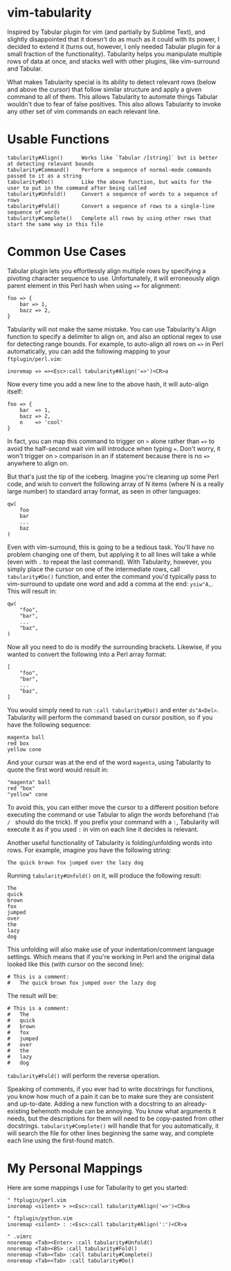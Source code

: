 vim-tabularity
==============

Inspired by Tabular plugin for vim (and partially by Sublime Text), and slightly disappointed that it doesn't do as much as it could with its power, I decided to extend it (turns out, however, I only needed Tabular plugin for a small fraction of the functionality). Tabularity helps you manipulate multiple rows of data at once, and stacks well with other plugins, like vim-surround and Tabular.

What makes Tabularity special is its ability to detect relevant rows (below and above the cursor) that follow similar structure and apply a given command to all of them. This allows Tabularity to automate things Tabular wouldn't due to fear of false positives. This also allows Tabularity to invoke any other set of vim commands on each relevant line.

Usable Functions
================

	tabularity#Align()      Works like `Tabular /[string]` but is better at detecting relevant bounds
	tabularity#Command()    Perform a sequence of normal-mode commands passed to it as a string
	tabularity#Do()         Like the above function, but waits for the user to put in the command after being called
	tabularity#Unfold()     Convert a sequence of words to a sequence of rows
	tabularity#Fold()       Convert a sequence of rows to a single-line sequence of words
	tabularity#Complete()   Complete all rows by using other rows that start the same way in this file

Common Use Cases
================

Tabular plugin lets you effortlessly align multiple rows by specifying a pivoting character sequence to use. Unfortunately, it will erroneously align parent element in this Perl hash when using `=>` for alignment:

	foo => {
		bar => 1,
		bazz => 2,
	}

Tabularity will not make the same mistake. You can use Tabularity's Align function to specify a delimiter to align on, and also an optional regex to use for detecting range bounds. For example, to auto-align all rows on `=>` in Perl automatically, you can add the following mapping to your `ftplugin/perl.vim`:

	inoremap => =><Esc>:call tabularity#Align('=>')<CR>a

Now every time you add a new line to the above hash, it will auto-align itself:

	foo => {
		bar  => 1,
		bazz => 2,
		o    => 'cool'
	}

In fact, you can map this command to trigger on `>` alone rather than `=>` to avoid the half-second wait vim will introduce when typing `=`. Don't worry, it won't trigger on `>` comparison in an if statement because there is no `=>` anywhere to align on.

But that's just the tip of the iceberg. Imagine you're cleaning up some Perl code, and wish to convert the following array of N items (where N is a really large number) to standard array format, as seen in other languages:

	qw(
		foo
		bar
		...
		baz
	)

Even with vim-surround, this is going to be a tedious task. You'll have no problem changing one of them, but applying it to all lines will take a while (even with `.` to repeat the last command). With Tabularity, however, you simply place the cursor on one of the intermediate rows, call `tabularity#Do()` function, and enter the command you'd typically pass to vim-surround to update one word and add a comma at the end: `ysiw"A,`. This will result in:

	qw(
		"foo",
		"bar",
		...
		"baz",
	)

Now all you need to do is modify the surrounding brackets. Likewise, if you wanted to convert the following into a Perl array format:

	[
		"foo",
		"bar",
		...
		"baz",
	]

You would simply need to run `:call tabularity#Do()` and enter `ds"A<Del>`. Tabularity will perform the command based on cursor position, so if you have the following sequence:

	magenta ball
	red box
	yellow cone

And your cursor was at the end of the word `magenta`, using Tabularity to quote the first word would result in:

	"magenta" ball
	red "box"
	"yellow" cone

To avoid this, you can either move the cursor to a different position before executing the command or use Tabular to align the words beforehand (`Tab / ` should do the trick). If you prefix your command with a `:`, Tabularity will execute it as if you used `:` in vim on each line it decides is relevant.

Another useful functionality of Tabularity is folding/unfolding words into rows. For example, imagine you have the following string:

	The quick brown fox jumped over the lazy dog

Running `tabularity#Unfold()` on it, will produce the following result:

	The 
	quick 
	brown 
	fox 
	jumped 
	over 
	the 
	lazy 
	dog

This unfolding will also make use of your indentation/comment language settings. Which means that if you're working in Perl and the original data looked like this (with cursor on the second line):

	# This is a comment:
	#	The quick brown fox jumped over the lazy dog

The result will be:

	# This is a comment:
	#	The 
	#	quick 
	#	brown 
	#	fox 
	#	jumped 
	#	over 
	#	the 
	#	lazy 
	#	dog

`tabularity#Fold()` will perform the reverse operation.

Speaking of comments, if you ever had to write docstrings for functions, you know how much of a pain it can be to make sure they are consistent and up-to-date. Adding a new function with a docstring to an already-existing behemoth module can be annoying. You know what arguments it needs, but the descriptions for them will need to be copy-pasted from other docstrings. `tabularity#Complete()` will handle that for you automatically, it will search the file for other lines beginning the same way, and complete each line using the first-found match.

My Personal Mappings
====================

Here are some mappings I use for Tabularity to get you started:

	" ftplugin/perl.vim
	inoremap <silent> > ><Esc>:call tabularity#Align('=>')<CR>a

	" ftplugin/python.vim
	inoremap <silent> : :<Esc>:call tabularity#Align(':')<CR>a

	" .vimrc
	nnoremap <Tab><Enter> :call tabularity#Unfold()
	nnoremap <Tab><BS> :call tabularity#Fold()
	nnoremap <Tab><Tab> :call tabularity#Complete()
	nnoremap <Tab><Tab> :call tabularity#Do()

